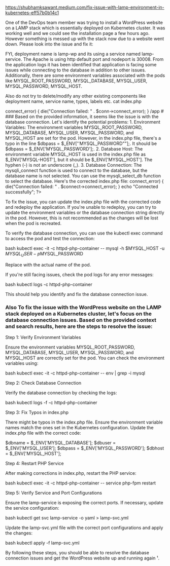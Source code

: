 https://shubhamksawant.medium.com/fix-issue-with-lamp-environment-in-kubernetes-eff57b0b14c1

One of the DevOps team member was trying to install a WordPress website on a LAMP stack which is essentially deployed on Kubernetes cluster. It was working well and we could see the installation page a few hours ago. However something is messed up with the stack now due to a website went down. Please look into the issue and fix it:



FYI, deployment name is lamp-wp and its using a service named lamp-service. The Apache is using http default port and nodeport is 30008. From the application logs it has been identified that application is facing some issues while connecting to the database in addition to other issues. Additionally, there are some environment variables associated with the pods like MYSQL_ROOT_PASSWORD, MYSQL_DATABASE,  MYSQL_USER, MYSQL_PASSWORD, MYSQL_HOST.


Also do not try to delete/modify any other existing components like deployment name, service name, types, labels etc.  cat index.php 
<?php
$dbname = $_ENV['MYSQL_DATABASE'];
$dbuser = $_ENV['MYSQL_USER'];
$dbpass = $_ENV[''MYSQL_PASSWORD""];
$dbhost = $_ENV['MYSQL-HOST'];


$connect = mysqli_connect($dbhost, $dbuser, $dbpass) or die("Unable to Connect to '$dbhost'");

$test_query = "SHOW TABLES FROM $dbname";
$result = mysqli_query($test_query);

if ($result->connect_error) {
   die("Connection failed: " . $conn->connect_error);
}
/app #



### Based on the provided information, it seems like the issue is with the database connection. Let's identify the potential problems:

1. Environment Variables: The environment variables MYSQL_ROOT_PASSWORD, MYSQL_DATABASE, MYSQL_USER, MYSQL_PASSWORD, and MYSQL_HOST are set for the pod. However, in the index.php file, there's a typo in the line $dbpass = $_ENV[''MYSQL_PASSWORD""];. It should be $dbpass = $_ENV['MYSQL_PASSWORD'];.

2. Database Host: The environment variable MYSQL_HOST is used in the index.php file as $_ENV['MYSQL-HOST'], but it should be $_ENV['MYSQL_HOST']. The hyphen (-) is not an underscore (_).

3. Database Connection: The mysqli_connect function is used to connect to the database, but the database name is not selected. You can use the mysqli_select_db function to select the database.

Here's the corrected index.php file:


<?php
$dbname = $_ENV['MYSQL_DATABASE'];
$dbuser = $_ENV['MYSQL_USER'];
$dbpass = $_ENV['MYSQL_PASSWORD'];
$dbhost = $_ENV['MYSQL_HOST'];

$connect = mysqli_connect($dbhost, $dbuser, $dbpass, $dbname) or die("Unable to Connect to '$dbhost'");

if ($connect->connect_error) {
    die("Connection failed: " . $connect->connect_error);
}

echo "Connected successfully";
?>


To fix the issue, you can update the index.php file with the corrected code and redeploy the application. If you're unable to redeploy, you can try to update the environment variables or the database connection string directly in the pod. However, this is not recommended as the changes will be lost when the pod is recreated.

To verify the database connection, you can use the kubectl exec command to access the pod and test the connection:


bash
kubectl exec -it <pod-name> -c httpd-php-container -- mysql -h $MYSQL_HOST -u $MYSQL_USER -p$MYSQL_PASSWORD


Replace <pod-name> with the actual name of the pod.

If you're still facing issues, check the pod logs for any error messages:


bash
kubectl logs <pod-name> -c httpd-php-container


This should help you identify and fix the database connection issue.


### Also To fix the issue with the WordPress website on the LAMP stack deployed on a Kubernetes cluster, let's focus on the database connection issues. Based on the provided context and search results, here are the steps to resolve the issue:

Step 1: Verify Environment Variables

Ensure the environment variables MYSQL_ROOT_PASSWORD, MYSQL_DATABASE, MYSQL_USER, MYSQL_PASSWORD, and MYSQL_HOST are correctly set for the pod. You can check the environment variables using:

bash
kubectl exec -it <pod-name> -c httpd-php-container -- env | grep -i mysql

Step 2: Check Database Connection

Verify the database connection by checking the logs:

bash
kubectl logs -f <pod-name> -c httpd-php-container

Step 3: Fix Typos in index.php

There might be typos in the index.php file. Ensure the environment variable names match the ones set in the Kubernetes configuration. Update the index.php file with the correct code:

$dbname = $_ENV['MYSQL_DATABASE'];
$dbuser = $_ENV['MYSQL_USER'];
$dbpass = $_ENV['MYSQL_PASSWORD'];
$dbhost = $_ENV['MYSQL_HOST'];

Step 4: Restart PHP Service

After making corrections in index.php, restart the PHP service:

bash
kubectl exec -it <pod-name> -c httpd-php-container -- service php-fpm restart

Step 5: Verify Service and Port Configurations

Ensure the lamp-service is exposing the correct ports. If necessary, update the service configuration:

bash
kubectl get svc lamp-service -o yaml > lamp-svc.yml

Update the lamp-svc.yml file with the correct port configurations and apply the changes:

bash
kubectl apply -f lamp-svc.yml

By following these steps, you should be able to resolve the database connection issues and get the WordPress website up and running again ¹.

